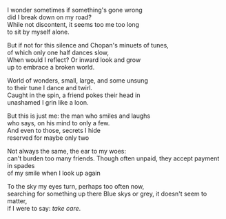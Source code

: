 I wonder sometimes if something's gone wrong  
did I break down on my road?  
While not discontent, it seems too me too long  
to sit by myself alone.  

But if not for this silence and Chopan's minuets of tunes,  
of which only one half dances slow,  
When would I reflect? Or inward look and grow  
up to embrace a broken world.  

World of wonders, small, large, and some unsung  
to their tune I dance and twirl.  
Caught in the spin, a friend pokes their head in  
unashamed I grin like a loon.  

But this is just me: the man who smiles and laughs  
who says, on his mind to only a few.  
And even to those, secrets I hide  
reserved for maybe only two  

Not always the same, the ear to my woes:  
can't burden too many friends.
Though often unpaid, they accept payment in spades  
of my smile when I look up again 

To the sky my eyes turn, perhaps too often now,  
searching for something up there
Blue skys or grey, it doesn't seem to matter,  
if I were to say: _take care_.


